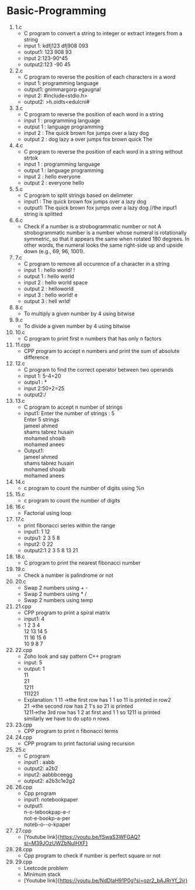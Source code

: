# Basic-Programming
1. 1.c
   * C program to convert a string to integer or extract integers from a string
   * input 1: kdfj123 dfj908 093
   * output1: 123 908 93
   * input 2:123-90^45
   * output2:123 -90 45
2. 2.c
   * C program to reverse the position of each characters in a word
   * input 1: programming language
   * output1: gnimmargorp egaugnal
   * input 2: #include<stdio.h>
   * output2: >h.oidts<edulcni#
3. 3.c
   * C program to reverse the position of each word in a string
   * input  1 : programming language
   * output 1 : language programming
   * input  2 : The quick brown fox jumps over a lazy dog
   * output 2 : dog lazy a over jumps fox brown quick The
4. 4.c
   * C program to reverse the position of each word in a string without strtok
   * input  1 : programming language
   * output 1 : language programming
   * input  2 : hello everyone
   * output 2 : everyone hello
5. 5.c
   * C program to split strings based on delimeter
   * input1 : The quick brown fox jumps over a lazy dog
   * output1: The quick brown fox jumps over a lazy dog //the input1 string is splitted
6. 6.c
   * Check if a number is a strobogrammatic number or not
A strobogrammatic number is a number whose numeral is rotationally symmetric, so that it appears the same when rotated 180 degrees.
In other words, the numeral looks the same right-side up and upside down (e.g., 69, 96, 1001).
7. 7.c
   * C program to remove all occurence of a character in a string
   * input  1 : hello world! !
   * output 1 : hello world
   * input  2 : hello world space
   * output 2 : helloworld
   * input  3 : hello world! e
   * output 3 : hell wrld!
8. 8.c
   * To multiply a given number by 4 using bitwise
9. 9.c
    * To divide a given number by 4 using bitwise
10. 10.c
    * C program to print first n numbers that has only n factors
12. 11.cpp
    * CPP program to accept n numbers and print the sum of absolute difference
13. 12.c
    * C program to find the correct operator between two operands
    * input 1: 5-4=20
    * outpu1 : *
    * input 2:50+2=25
    * output2:/
14. 13.c
    * C program to accept n number of strings
    * input1:
Enter the number of strings : 5</br>
Enter 5 strings</br>
jameel ahmed</br>
shams tabrez husain</br>
mohamed shoaib</br>
mohamed anees</br>
    * Output1:</br>
      jameel ahmed</br>
shams tabrez husain</br>
mohamed shoaib</br>
mohamed anees</br>
15. 14.c
    * c program to count the number of digits using %n
16. 15.c
    * c program to count the number of digits
17. 16.c
    * Factorial using loop
18. 17.c
    * print fibonacci series within the range
    * input1: 1 12
    * outpu1: 2 3 5 8
    * input2: 0 22
    * output2:1 2 3 5 8 13 21
19. 18.c
    * C program to print the nearest fibonacci number
20. 19.c
    * Check a number is palindrome or not
21. 20.c
    * Swap 2 numbers using + -
    * Swap 2 numbers using * /
    * Swap 2 numbers using temp
22. 21.cpp
    * CPP program to print a spiral matrix
    * input1: 4
    * 1 2 3 4</br>
12 13 14 5</br>
11 16 15 6</br>
10 9 8 7</br>
23. 22.cpp
    * Zoho look and say pattern C++ program
    * input: 5
    * output:
      1</br>
11</br>
21</br>
1211</br>
111221</br>
    * Explanation:
      1
11 ->the first row has 1 1 so 11 is printed in row2</br>
21 ->the second row has 2 1's so 21 is printed</br>
1211->the 3rd row has 1 2 at first and 1 1 so 1211 is printed</br>
similarly we have to do upto n rows</br>
24. 23.cpp
    * CPP program to print n fibonacci terms
25. 24.cpp
    * CPP program to print factorial using recursion
26. 25.c
    * C program
    * input1 : aabb
    * output2: a2b2
    * input2: aabbbceegg
    * output2: a2b3c1e2g2
27. 26.cpp
    * Cpp program
    * input1: notebookpaper
    * output1:</br>
      n-o-tebookpap-e-r</br>
      not-e-bookp-a-per</br>
      noteb-o--o-kpaper
28. 27.cpp
    * [Youtube link]{https://youtu.be/fSwaS3WFGAQ?si=M39JOzUWZbNuIHXF}
29. 28.cpp
    * Cpp program to check if number is perfect square or not
30. 29.cpp
    * Leetcode problem
    * Minimum stack
    * [Youtube link]{https://youtu.be/NdDIaH91P0g?si=ozr2_bAJRrYf_2jr}
